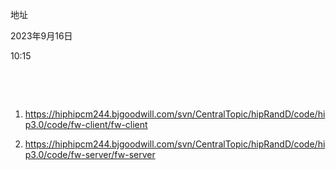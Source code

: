 地址

2023年9月16日

10:15

 

 

1.  <https://hiphipcm244.bjgoodwill.com/svn/CentralTopic/hipRandD/code/hip3.0/code/fw-client/fw-client>

2.  <https://hiphipcm244.bjgoodwill.com/svn/CentralTopic/hipRandD/code/hip3.0/code/fw-server/fw-server>
